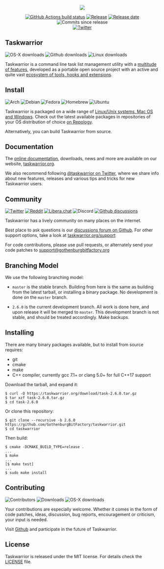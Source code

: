 <div align="center">
<img src="https://avatars.githubusercontent.com/u/36100920?s=200&u=24da05914c20c4ccfe8485310f7b83049407fa9a&v=4"></br>

[![GitHub Actions build status](https://github.com/GothenburgBitFactory/taskwarrior/workflows/tests/badge.svg?branch=2.6.0)](https://github.com/GothenburgBitFactory/taskwarrior/actions)
[![Release](https://img.shields.io/github/v/release/GothenburgBitFactory/taskwarrior)](https://github.com/GothenburgBitFactory/taskwarrior/releases/latest)
[![Release date](https://img.shields.io/github/release-date/GothenburgBitFactory/taskwarrior)](https://github.com/GothenburgBitFactory/taskwarrior/releases/latest)
![Commits since release](https://img.shields.io/github/commits-since/GothenburgBitFactory/taskwarrior/latest)
</br>
[![Twitter](https://img.shields.io/twitter/follow/taskwarrior?style=social)](https://twitter.com/taskwarrior)
</div>

## Taskwarrior
![OS-X downloads](https://img.shields.io/homebrew/installs/dy/task?label=OS-X%20downloads)
![Github downloads](https://img.shields.io/github/downloads/GothenburgBitFactory/taskwarrior/total?label=Github%20downloads)
![Linux downloads](https://img.shields.io/badge/Linux%20downloads-unknown-gray)

Taskwarrior is a command line task list management utility with a [multitude of
features](https://taskwarrior.org/docs/), developed as a portable open source project
with an active and quite vast [ecosystem of tools, hooks and
extensions](https://taskwarrior.org/tools/).

## Install
![Arch](https://img.shields.io/archlinux/v/community/x86_64/task)
![Debian](https://img.shields.io/debian/v/task/testing)
![Fedora](https://img.shields.io/fedora/v/task)
![Homebrew](https://img.shields.io/homebrew/v/task)
![Ubuntu](https://img.shields.io/ubuntu/v/task)

Taskwarrior is packaged on a wide range of [Linux/Unix systems, Mac OS and
Windows](https://taskwarrior.org/download/). Check out the latest available
packages in repositories of your OS distribution of choice [on
Repology](https://repology.org/project/taskwarrior/versions).

Alternatively, you can build Taskwarrior from source.

## Documentation

The [online documentation](https://taskwarrior.org/docs), downloads, news and
more are available on our website, [taskwarrior.org](https://taskwarrior.org).

We also recommend following [@taskwarrior on
Twitter](https://twitter.com/taskwarrior), where we share info about new
features, releases and various tips and tricks for new Taskwarrior users.

## Community
[![Twitter](https://img.shields.io/twitter/follow/taskwarrior?style=social)](https://twitter.com/taskwarrior)
[![Reddit](https://img.shields.io/reddit/subreddit-subscribers/taskwarrior?style=social)](https://reddit.com/r/taskwarrior/)
[![Libera.chat](https://img.shields.io/badge/IRC%20libera.chat-online-green)](https://web.libera.chat/#taskwarrior)
![Discord](https://img.shields.io/discord/796949983734661191?label=discord)
[![Github discussions](https://img.shields.io/github/discussions/GothenburgBitFactory/taskwarrior?label=GitHub%20discussions)](https://github.com/GothenburgBitFactory/taskwarrior/discussions)

Taskwarrior has a lively community on many places on the internet.

Best place to ask questions is our [discussions forum on
Github](https://github.com/GothenburgBitFactory/taskwarrior/discussions). For
other support options, take a look at
[taskwarrior.org/support](https://taskwarrior.org/support)

For code contributions, please use pull requests, or alternately send your code patches to
[support@gothenburgbitfactory.org](mailto:support@gothenburgbitfactory.org)

## Branching Model

We use the following branching model:

* `master` is the stable branch. Building from here is the same as building
  from the latest tarball, or installing a binary package. No development is
  done on the `master` branch.

* `2.6.0` is the current development branch. All work is done here, and upon
  release it will be merged to `master`. This development branch is not stable,
  and should be treated accordingly. Make backups.

## Installing

There are many binary packages available, but to install from source requires:

* git
* cmake
* make
* C++ compiler, currently gcc 7.1+ or clang 5.0+ for full C++17 support

Download the tarball, and expand it:

    $ curl -O https://taskwarrior.org/download/task-2.6.0.tar.gz
    $ tar xzf task-2.6.0.tar.gz
    $ cd task-2.6.0

Or clone this repository:

    $ git clone --recursive -b 2.6.0 https://github.com/GothenburgBitFactory/taskwarrior.git
    $ cd taskwarrior

Then build:

    $ cmake -DCMAKE_BUILD_TYPE=release .
    ...
    $ make
    ...
    [$ make test]
    ...
    $ sudo make install

## Contributing
![Contributors](https://img.shields.io/github/contributors/GothenburgBitFactory/taskwarrior)
![Downloads](https://img.shields.io/github/downloads/GothenburgBitFactory/taskwarrior/total)
![OS-X downloads](https://img.shields.io/homebrew/installs/dy/task?label=OS-X%20downloads)

Your contributions are especially welcome.
Whether it comes in the form of code patches, ideas, discussion, bug reports, encouragement or criticism, your input is needed.

Visit [Github](https://github.com/GothenburgBitFactory/taskwarrior) and participate in the future of Taskwarrior.

## License

Taskwarrior is released under the MIT license.
For details check the [LICENSE](LICENSE) file.
